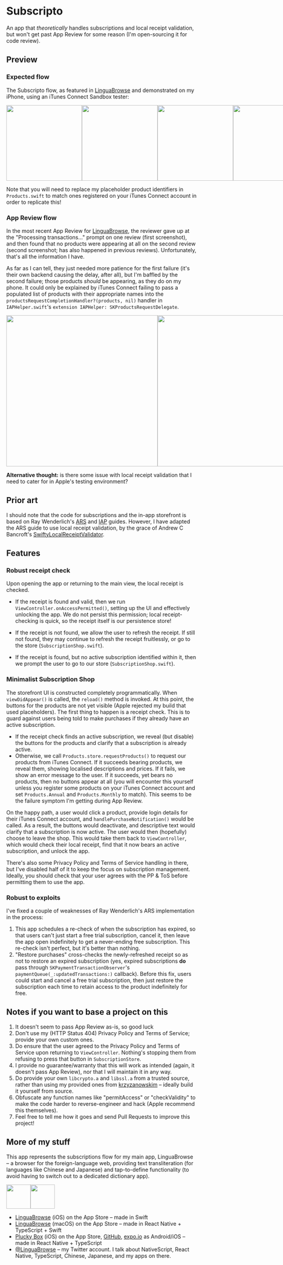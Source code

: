 # Subscripto

An app that *theoretically* handles subscriptions and local receipt validation, but won't get past App Review for some reason (I'm open-sourcing it for code review).

## Preview

### Expected flow

The Subscripto flow, as featured in [LinguaBrowse](https://itunes.apple.com/us/app/linguabrowse/id1281350165?ls=1&mt=8) and demonstrated on my iPhone, using an iTunes Connect Sandbox tester:

<div style="display: flex; width: 100%;">
    <img src="/readme_img/0.PNG" width="200px"</img>
    <img src="/readme_img/1.PNG" width="200px"</img>
    <img src="/readme_img/2.PNG" width="200px"</img>
    <img src="/readme_img/3.PNG" width="200px"</img>
    <img src="/readme_img/4.PNG" width="200px"</img>
    <img src="/readme_img/5.PNG" width="200px"</img>
    <img src="/readme_img/6.PNG" width="200px"</img>
    <img src="/readme_img/7.PNG" width="200px"</img>
</div>

Note that you will need to replace my placeholder product identifiers in `Products.swift` to match ones registered on your iTunes Connect account in order to replicate this!

### App Review flow

In the most recent App Review for [LinguaBrowse](https://itunes.apple.com/us/app/linguabrowse/id1281350165?ls=1&mt=8), the reviewer gave up at the "Processing transactions..." prompt on one review (first screenshot), and then found that no products were appearing at all on the second review (second screenshot; has also happened in previous reviews). Unfortunately, that's all the information I have.

As far as I can tell, they just needed more patience for the first failure (it's their own backend causing the delay, after all), but I'm baffled by the second failure; those products *should* be appearing, as they do on my phone. It could only be explained by iTunes Connect failing to pass a populated list of products with their appropriate names into the `productsRequestCompletionHandler?(products, nil)` handler in `IAPHelper.swift`'s `extension IAPHelper: SKProductsRequestDelegate`.

<div style="display: flex; width: 100%;">
    <img src="/readme_img/review1.PNG" width="400px"</img>
    <img src="/readme_img/review0.PNG" width="400px"</img>
</div>

**Alternative thought:** is there some issue with local receipt validation that I need to cater for in Apple's testing environment?

## Prior art

I should note that the code for subscriptions and the in-app storefront is based on Ray Wenderlich's [ARS](https://www.raywenderlich.com/659-in-app-purchases-auto-renewable-subscriptions-tutorial) and [IAP](https://www.raywenderlich.com/5456-in-app-purchase-tutorial-getting-started) guides. However, I have adapted the ARS guide to use local receipt validation, by the grace of Andrew C Bancroft's [SwiftyLocalReceiptValidator](https://github.com/andrewcbancroft/SwiftyLocalReceiptValidator).


## Features

### Robust receipt check

Upon opening the app or returning to the main view, the local receipt is checked.

* If the receipt is found and valid, then we run `ViewController.onAccessPermitted()`, setting up the UI and effectively unlocking the app. We do not persist this permission; local receipt-checking is quick, so the receipt itself is our persistence store!

* If the receipt is not found, we allow the user to refresh the receipt. If still not found, they may continue to refresh the receipt fruitlessly, or go to the store (`SubscriptionShop.swift`).

* If the receipt is found, but no active subscription identified within it, then we prompt the user to go to our store (`SubscriptionShop.swift`). 

### Minimalist Subscription Shop

The storefront UI is constructed completely programmatically. When `viewDidAppear()` is called, the `reload()` method is invoked. At this point, the buttons for the products are not yet visible (Apple rejected my build that used placeholders). The first thing to happen is a receipt check. This is to guard against users being told to make purchases if they already have an active subscription.

* If the receipt check finds an active subscription, we reveal (but disable) the buttons for the products and clarify that a subscription is already active.
* Otherwise, we call `Products.store.requestProducts()` to request our products from iTunes Connect. If it succeeds bearing products, we reveal them, showing localised descriptions and prices. If it fails, we show an error message to the user. If it succeeds, yet bears no products, then no buttons appear at all (you will encounter this yourself unless you register some products on your iTunes Connect account and set `Products.Annual` and `Products.Monthly` to match). This seems to be the failure symptom I'm getting during App Review.

On the happy path, a user would click a product, provide login details for their iTunes Connect account, and `handlePurchaseNotification()` would be called. As a result, the buttons would deactivate, and descriptive text would clarify that a subscription is now active. The user would then (hopefully) choose to leave the shop. This would take them back to `ViewController`, which would check their local receipt, find that it now bears an active subscription, and unlock the app.

There's also some Privacy Policy and Terms of Service handling in there, but I've disabled half of it to keep the focus on subscription management. Ideally, you should check that your user agrees with the PP & ToS before permitting them to use the app. 

### Robust to exploits

I've fixed a couple of weaknesses of Ray Wenderlich's ARS implementation in the process:

1. This app schedules a re-check of when the subscription has expired, so that users can't just start a free trial subscription, cancel it, then leave the app open indefinitely to get a never-ending free subscription. This re-check isn't perfect, but it's better than nothing.
2. "Restore purchases" cross-checks the newly-refreshed receipt so as not to restore an expired subscription (yes, expired subscriptions **do** pass through `SKPaymentTransactionObserver`'s `paymentQueue(_:updatedTransactions:)` callback). Before this fix, users could start and cancel a free trial subscription, then just restore the subscription each time to retain access to the product indefinitely for free.

## Notes if you want to base a project on this

1. It doesn't seem to pass App Review as-is, so good luck
2. Don't use my (HTTP Status 404) Privacy Policy and Terms of Service; provide your own custom ones.
3. Do ensure that the user agreed to the Privacy Policy and Terms of Service upon returning to `ViewController`. Nothing's stopping them from refusing to press that button in `SubscriptionStore`.
4. I provide no guarantee/warranty that this will work as intended (again, it doesn't pass App Review), nor that I will maintain it in any way. 
5. Do provide your own `libcrypto.a` and `libssl.a` from a trusted source, rather than using my provided ones from [krzyzanowskim](https://github.com/krzyzanowskim/OpenSSL) – ideally build it yourself from source. 
6. Obfuscate any function names like "permitAccess" or "checkValidity" to make the code harder to reverse-engineer and hack (Apple recommend this themselves).
7. Feel free to tell me how it goes and send Pull Requests to improve this project!

## More of my stuff

This app represents the subscriptions flow for my main app, LinguaBrowse – a browser for the foreign-language web, providing text transliteration (for languages like Chinese and Japanese) and tap-to-define functionality (to avoid having to switch out to a dedicated dictionary app).

<div style="display: flex;">
    <img src="/readme_img/LinguaBrowse.PNG" width="64px"</img>
    <img src="/readme_img/TheBox.PNG" width="64px"</img>
</div>

* [LinguaBrowse](https://itunes.apple.com/us/app/linguabrowse/id1281350165?ls=1&mt=8) (iOS) on the App Store – made in Swift
* [LinguaBrowse](https://itunes.apple.com/gb/app/linguabrowse/id1422884180?mt=12) (macOS) on the App Store – made in React Native + TypeScript + Swift
* [Plucky Box](https://itunes.apple.com/us/app/plucky-box/id1375337845?ls=1&mt=8) (iOS) on the App Store, [GitHub](https://github.com/shirakaba/react-native-typescript-2d-game), [expo.io](https://expo.io/@bottledlogic/the-box) as Android/iOS – made in React Native + TypeScript
* [@LinguaBrowse](https://twitter.com/LinguaBrowse) – my Twitter account. I talk about NativeScript, React Native, TypeScript, Chinese, Japanese, and my apps on there.